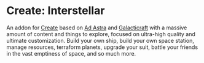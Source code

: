 # Create: Interstellar

An addon for [Create](https://modrinth.com/mod/create) based on
[Ad Astra](https://modrinth.com/mod/ad-astra) and
[Galacticraft](https://modrinth.com/mod/galacticraft-legacy) with a massive
amount of content and things to explore, focused on ultra-high quality
and ultimate customization. Build your own ship, build your own space
station, manage resources, terraform planets, upgrade your suit, battle
your friends in the vast emptiness of space, and so much more.
